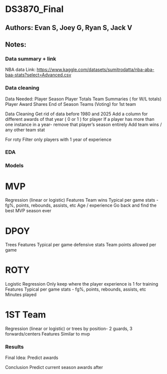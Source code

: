 # DS3870_Final
## Authors: Evan S, Joey G, Ryan S, Jack V

## Notes:
### Data summary + link
NBA data
Link: https://www.kaggle.com/datasets/sumitrodatta/nba-aba-baa-stats?select=Advanced.csv

### Data cleaning
Data Needed:
  Player Season
  Player Totals
  Team Summaries ( for W/L totals)
  Player Award Shares
  End of Season Teams (Voting) for 1st team

Data Cleaning
	Get rid of data before 1980 and 2025
  Add a column for different awards of that year ( 0 or 1 ) for player
  If a player has more than one instance in a year- remove that player’s season entirely
  Add team wins / any other team stat

  For roty 
	  Filter only players with 1 year of experience

### EDA


### Models
# MVP
  Regression (linear or logistic)
  Features
    Team wins
    Typical per game stats - fg%, points, rebounds, assists, etc
    Age / experience
  Go back and find the best MVP season ever
# DPOY
  Trees
  Features
    Typical per game defensive stats
    Team points allowed per game
# ROTY
  Logistic Regression
  Only keep where the player experience is 1 for training
  Features
    Typical per game stats - fg%, points, rebounds, assists, etc
    Minutes played
# 1ST Team
  Regression (linear or logistic) or trees by position- 2 guards, 3 forwards/centers
  Features Similar to mvp


### Results


Final Idea: Predict awards


Conclusion
Predict current season awards after

